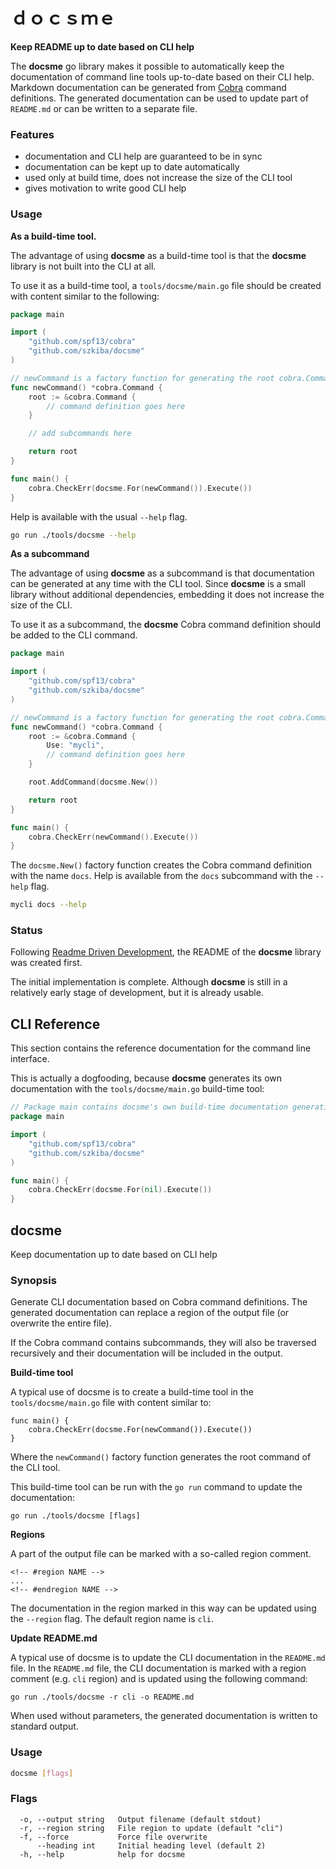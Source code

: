 # ｄｏｃｓｍｅ

**Keep README up to date based on CLI help**

The **docsme** go library makes it possible to automatically keep the documentation of command line tools up-to-date based on their CLI help.  Markdown documentation can be generated from [Cobra](https://github.com/spf13/cobra) command definitions. The generated documentation can be used to update part of `README.md` or can be written to a separate file.

### Features

- documentation and CLI help are guaranteed to be in sync
- documentation can be kept up to date automatically
- used only at build time, does not increase the size of the CLI tool
- gives motivation to write good CLI help

### Usage

**As a build-time tool.**

The advantage of using **docsme** as a build-time tool is that the **docsme** library is not built into the CLI at all.

To use it as a build-time tool, a `tools/docsme/main.go` file should be created with content similar to the following:

```go
package main

import (
    "github.com/spf13/cobra"
    "github.com/szkiba/docsme"
)

// newCommand is a factory function for generating the root cobra.Command.
func newCommand() *cobra.Command {
    root := &cobra.Command {
        // command definition goes here
    }

    // add subcommands here

    return root
}

func main() {
    cobra.CheckErr(docsme.For(newCommand()).Execute())
}
```

Help is available with the usual `--help` flag.

```bash
go run ./tools/docsme --help
```

**As a subcommand**

The advantage of using **docsme** as a subcommand is that documentation can be generated at any time with the CLI tool. Since **docsme** is a small library without additional dependencies, embedding it does not increase the size of the CLI.

To use it as a subcommand, the **docsme** Cobra command definition should be added to the CLI command.

```go
package main

import (
    "github.com/spf13/cobra"
    "github.com/szkiba/docsme"
)

// newCommand is a factory function for generating the root cobra.Command.
func newCommand() *cobra.Command {
    root := &cobra.Command {
        Use: "mycli",
        // command definition goes here
    }

    root.AddCommand(docsme.New())

    return root
}

func main() {
    cobra.CheckErr(newCommand().Execute())
}
```

The `docsme.New()` factory function creates the Cobra command definition with the name `docs`. Help is available from the `docs` subcommand with the `--help` flag.

```bash
mycli docs --help
```

### Status

Following [Readme Driven Development](https://tom.preston-werner.com/2010/08/23/readme-driven-development.html), the README of the **docsme** library was created first.

The initial implementation is complete. Although **docsme** is still in a relatively early stage of development, but it is already usable.

## CLI Reference

This section contains the reference documentation for the command line interface.

This is actually a dogfooding, because **docsme** generates its own documentation with the `tools/docsme/main.go` build-time tool:

```go file=tools/docsme/main.go
// Package main contains docsme's own build-time documentation generation tool.
package main

import (
	"github.com/spf13/cobra"
	"github.com/szkiba/docsme"
)

func main() {
	cobra.CheckErr(docsme.For(nil).Execute())
}
```

<!-- #region cli -->
## docsme

Keep documentation up to date based on CLI help

### Synopsis

Generate CLI documentation based on Cobra command definitions. The generated documentation can replace a region of the output file (or overwrite the entire file).

If the Cobra command contains subcommands, they will also be traversed recursively and their documentation will be included in the output.

**Build-time tool**

A typical use of docsme is to create a build-time tool in the `tools/docsme/main.go` file with content similar to:

    func main() {
        cobra.CheckErr(docsme.For(newCommand()).Execute())
    }

Where the `newCommand()` factory function generates the root command of the CLI tool.

This build-time tool can be run with the `go run` command to update the documentation:

    go run ./tools/docsme [flags]

**Regions**

A part of the output file can be marked with a so-called region comment.

    <!-- #region NAME -->
    ...
    <!-- #endregion NAME -->

The documentation in the region marked in this way can be updated using the `--region` flag. The default region name is `cli`.

**Update README.md**

A typical use of docsme is to update the CLI documentation in the `README.md` file. In the `README.md` file, the CLI documentation is marked with a region comment (e.g. `cli` region) and is updated using the following command:

    go run ./tools/docsme -r cli -o README.md

When used without parameters, the generated documentation is written to standard output.

### Usage

```bash
docsme [flags]
```

### Flags

```
  -o, --output string   Output filename (default stdout)
  -r, --region string   File region to update (default "cli")
  -f, --force           Force file overwrite
      --heading int     Initial heading level (default 2)
  -h, --help            help for docsme
```

<!-- #endregion cli -->
